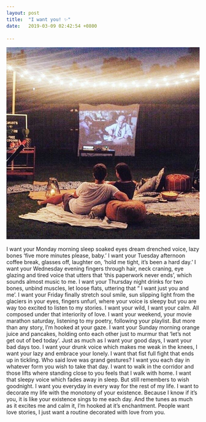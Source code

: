 ```yaml
---
layout: post
title:  "I want you! ✨"
date:   2019-03-09 02:42:54 +0800

---
```


![My helpful screenshot](/images/blog6.jpg)

I want your Monday morning sleep soaked eyes dream drenched voice, lazy bones ‘five more minutes please, baby.’ I want your Tuesday afternoon coffee break, glasses off, laughter on, ‘hold me tight, it’s been a hard day.’ I want your Wednesday evening fingers through hair, neck craning, eye glazing and tired voice that utters that ‘this paperwork never ends’, which sounds almost music to me. I want your Thursday night drinks for two bones, unbind muscles, let loose flats, uttering that “ I want just you and me’. I want your Friday finally stretch soul smile, sun slipping light from the glaciers in your eyes, fingers unfurl, where your voice is sleepy but you are way too excited to listen to my stories. I want your wild, I want your calm. All composed under that interiority of love. I want your weekend, your movie marathon saturday, listening to my poetry, following your playlist. But more than any story, I’m hooked at your gaze. I want your Sunday morning orange juice and pancakes, holding onto each other just to murmur that ‘let’s not get out of bed today’. Just as much as I want your good days, I want your bad days too. I want your drunk voice which makes me weak in the knees, I want your lazy and embrace your lonely. I want that fist full fight that ends up in tickling. Who said love was grand gestures? I want you each day in whatever form you wish to take that day. I want to walk in the corridor and those lifts where standing close to you feels that I walk with home. I want that sleepy voice which fades away in sleep. But still remembers to wish goodnight. I want you everyday in every way for the rest of my life. I want to decorate my life with the monotony of your existence. Because I know if it’s you, it is like your existence sings to me each day. And the tunes as much as it excites me and calm it, I’m hooked at it’s enchantment. People want love stories, I just want a routine decorated with love from you.